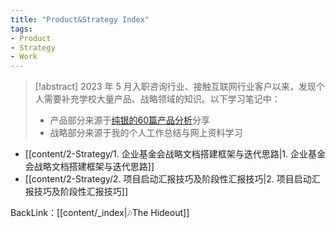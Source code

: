 ```yaml
---
title: "Product&Strategy Index"
tags:
- Product
- Strategy
- Work
---
```

>[!abstract] 2023 年 5 月入职咨询行业、接触互联网行业客户以来，发现个人需要补充学校大量产品、战略领域的知识。以下学习笔记中：
>	- 产品部分来源于[纯银的60篇产品分析](https://www.jianshu.com/u/c22ccc510fb9)分享
>	- 战略部分来源于我的个人工作总结与网上资料学习

-  [[content/2-Strategy/1. 企业基金会战略文档搭建框架与迭代思路|1. 企业基金会战略文档搭建框架与迭代思路]]
-  [[content/2-Strategy/2. 项目启动汇报技巧及阶段性汇报技巧|2. 项目启动汇报技巧及阶段性汇报技巧]]

BackLink：[[content/_index|🎶The Hideout]]
